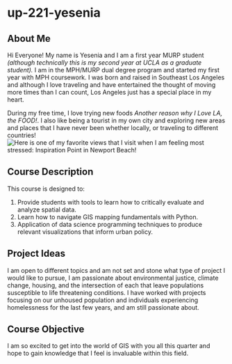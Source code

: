 # up-221-yesenia
## About Me
Hi Everyone! My name is Yesenia and I am a first year MURP student *(although technically this is my second year at UCLA as a graduate student).* I am in the MPH/MURP dual degree program and started my first year with MPH coursework. I was born and raised in Southeast Los Angeles and although I love traveling and have entertained the thought of moving more times than I can count, Los Angeles just has a special place in my heart.

During my free time, I love trying new foods *Another reason why I Love LA, the FOOD!*. 
I also like being a tourist in my own city and exploring new areas and places that I have never been whether locally, or traveling to different countries! 
![Here is one of my favorite views that I visit when I am feeling most stressed: Inspiration Point in Newport Beach!](https://user-images.githubusercontent.com/122328247/212580625-ae049913-3e0d-4f0d-9613-23f5f737e20c.jpeg)
## Course Description
This course is designed to: 
1. Provide students with tools to learn how to critically evaluate and analyze spatial data.
2. Learn how to navigate GIS mapping fundamentals with Python.
3. Application of data science programming techniques to produce relevant visualizations that inform urban policy.
## Project Ideas 
I am open to different topics and am not set and stone what type of project I would like to pursue, I am passionate about environmental justice, climate change, housing, and the intersection of each that leave populations susceptible to life threatening conditions. I have worked with projects focusing on our unhoused population and individuals experiencing homelessness for the last few years, and am still passionate about. 
## Course Objective 
I am so excited to get into the world of GIS with you all this quarter and hope to gain knowledge that I feel is invaluable within this field. 
